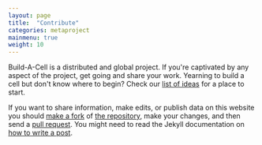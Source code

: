 ```yaml
---
layout: page
title:  "Contribute"
categories: metaproject
mainmenu: true
weight: 10
---
```


Build-A-Cell is a distributed and global project. If you're captivated by any aspect of the project, get going and share your work. Yearning to build a cell but don't know where to begin? Check our [list of ideas](/engineering/about/bootsequence/) for a place to start.

If you want to share information, make edits, or publish data on this website you should <a href="https://help.github.com/articles/fork-a-repo/">make a fork</a> of <a href="https://github.com/BuildACell/engineering">the repository</a>, make your changes, and then send a <a href="https://help.github.com/articles/about-pull-requests/">pull request</a>. You might need to read the Jekyll documentation on <a href="https://jekyllrb.com/docs/posts/">how to write a post</a>.
